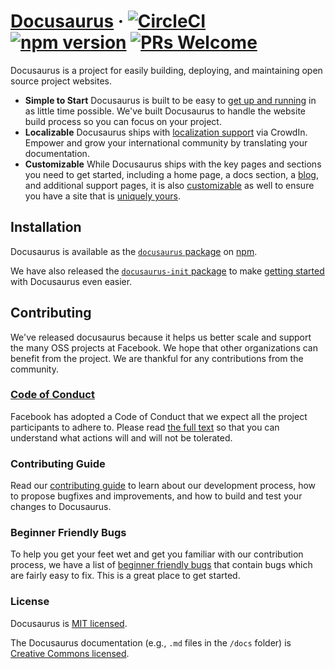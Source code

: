 # [Docusaurus](https://docusaurus.io) &middot;  [![CircleCI](https://circleci.com/gh/facebook/Docusaurus.svg?style=svg)](https://circleci.com/gh/facebook/Docusaurus) [![npm version](https://badge.fury.io/js/docusaurus.svg)](https://badge.fury.io/js/docusaurus) [![PRs Welcome](https://img.shields.io/badge/PRs-welcome-brightgreen.svg)](CONTRIBUTING.md#pull-requests)
 
Docusaurus is a project for easily building, deploying, and maintaining open source project websites.

* **Simple to Start** Docusaurus is built to be easy to [get up and running](https://docusaurus.io/docs/en/installation.html) in as little time possible. We've built Docusaurus to handle the website build process so you can focus on your project.
* **Localizable** Docusaurus ships with [localization support](https://docusaurus.io/docs/en/translation.html) via CrowdIn. Empower and grow your international community by translating your documentation.
* **Customizable** While Docusaurus ships with the key pages and sections you need to get started, including a home page, a docs section, a [blog](https://docusaurus.io/docs/en/blog.html), and additional support pages, it is also [customizable](https://docusaurus.io/docs/en/custom-pages.html) as well to ensure you have a site that is [uniquely yours](https://docusaurus.io/docs/en/api-pages.html).

## Installation

Docusaurus is available as the [`docusaurus` package](https://www.npmjs.com/package/docusaurus-init) on [npm](https://www.npmjs.com).

We have also released the [`docusaurus-init` package](https://www.npmjs.com/package/docusaurus-init) to make [getting started](https://docusaurus.io/docs/en/installation.html) with Docusaurus even easier.

## Contributing

We've released docusaurus because it helps us better scale and support the many OSS projects at Facebook. We hope that other organizations can benefit from the project. We are thankful for any contributions from the community.

### [Code of Conduct](https://code.facebook.com/codeofconduct)

Facebook has adopted a Code of Conduct that we expect all the project participants to adhere to. Please read [the full text](https://code.facebook.com/codeofconduct) so that you can understand what actions will and will not be tolerated.

### Contributing Guide

Read our [contributing guide](https://github.com/facebook/Docusaurus/blob/master/CONTRIBUTING.md) to learn about our development process, how to propose bugfixes and improvements, and how to build and test your changes to Docusaurus.

### Beginner Friendly Bugs

To help you get your feet wet and get you familiar with our contribution process, we have a list of [beginner friendly bugs](https://github.com/facebook/Docusaurus/labels/good%20first%20issue) that contain bugs which are fairly easy to fix. This is a great place to get started.

### License

Docusaurus is [MIT licensed](./LICENSE).

The Docusaurus documentation (e.g., `.md` files in the `/docs` folder) is [Creative Commons licensed](./LICENSE-docs).
